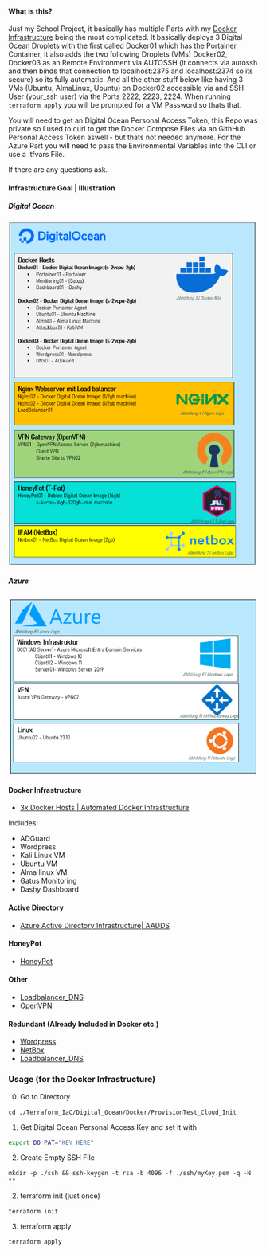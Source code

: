 #### What is this?

Just my School Project, it basically has multiple Parts with my [Docker Infrastructure](/Digital_Ocean/Docker/ProvisionTest_Cloud_Init) being the most complicated. It basically deploys 3 Digital Ocean Droplets with the first called Docker01 which has the Portainer Container, it also adds the two following Droplets (VMs) Docker02, Docker03 as an Remote Environment via AUTOSSH (it connects via autossh and then binds that connection to localhost:2375 and localhost:2374 so its secure) so its fully automatic. And all the other stuff below like having 3 VMs (Ubuntu, AlmaLinux, Ubuntu) on Docker02 accessible via and SSH User (your_ssh user) via the Ports 2222, 2223, 2224. When running `terraform apply` you will be prompted for a VM Password so thats that. 

You will need to get an Digital Ocean Personal Access Token, this Repo was private so I used to curl to get the Docker Compose Files via an GithHub Personal Access Token aswell - but thats not needed anymore. For the Azure Part you will need to pass the Environmental Variables into the CLI or use a .tfvars File.

If there are any questions ask.

#### Infrastructure Goal | Illustration

##### Digital Ocean
![Digital Ocean](https://raw.githubusercontent.com/NEEDGITGOOD/Terraform_IaC/main/Digital_Ocean.png)

##### Azure
![Azure](https://raw.githubusercontent.com/NEEDGITGOOD/Terraform_IaC/main/azure.png)


#### Docker Infrastructure
- [3x Docker Hosts | Automated Docker Infrastructure](/Digital_Ocean/Docker/ProvisionTest_Cloud_Init)

Includes:
- ADGuard
- Wordpress
- Kali Linux VM
- Ubuntu VM
- Alma linux VM
- Gatus Monitoring
- Dashy Dashboard

#### Active Directory

- [Azure Active Directory Infrastructure| AADDS ](/Azure/active-directory-setup)

#### HoneyPot

- [HoneyPot](/Digital_Ocean/HoneyPot)

#### Other

- [Loadbalancer_DNS](/Digital_Ocean/Loadbalancer_DNS)
- [OpenVPN](/Digital_Ocean/OpenVPN)

#### Redundant (Already Included in Docker etc.)    
- [Wordpress](/Digital_Ocean/Wordpress)
- [NetBox](/Digital_Ocean/NetBox)
- [Loadbalancer_DNS](/Digital_Ocean/NetBox)

### Usage (for the Docker Infrastructure)

0. Go to Directory
````
cd ./Terraform_IaC/Digital_Ocean/Docker/ProvisionTest_Cloud_Init
````

1. Get Digital Ocean Personal Access Key and set it with

````bash
export DO_PAT="KEY_HERE"
````

2. Create Empty SSH File

````
mkdir -p ./ssh && ssh-keygen -t rsa -b 4096 -f ./ssh/myKey.pem -q -N ""
````

2. terraform init (just once)

````
terraform init
````

3. terraform apply

````
terraform apply
````

